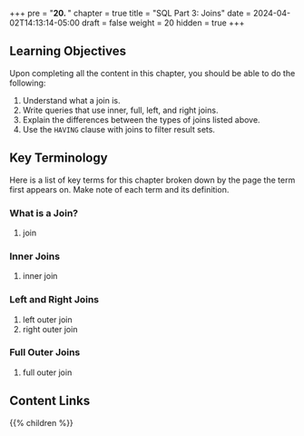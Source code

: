 +++
pre = "<b>20. </b>"
chapter = true
title = "SQL Part 3: Joins"
date = 2024-04-02T14:13:14-05:00
draft = false
weight = 20
hidden = true
+++

## Learning Objectives

Upon completing all the content in this chapter, you should be able to do the following:

1. Understand what a join is.
1. Write queries that use inner, full, left, and right joins.
1. Explain the differences between the types of joins listed above.
1. Use the `HAVING` clause with joins to filter result sets.

## Key Terminology

Here is a list of key terms for this chapter broken down by the page the term first appears on. Make note of each term and its definition.

### What is a Join?

1. join

### Inner Joins

1. inner join

### Left and Right Joins

1. left outer join
1. right outer join

### Full Outer Joins

1. full outer join

## Content Links

{{% children %}}

